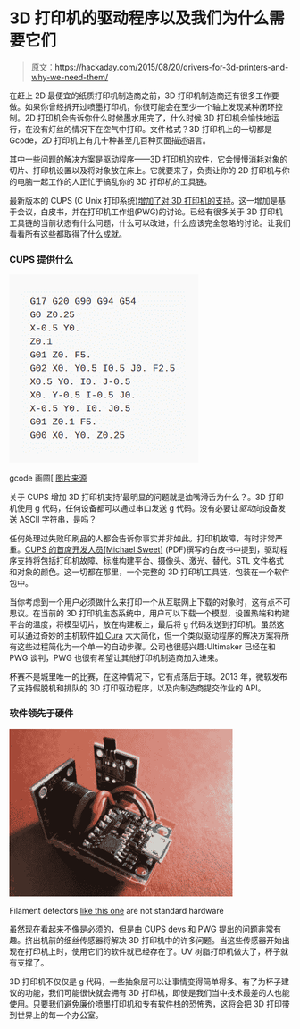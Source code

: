 # 3D 打印机的驱动程序以及我们为什么需要它们

> 原文：<https://hackaday.com/2015/08/20/drivers-for-3d-printers-and-why-we-need-them/>

在赶上 2D 最便宜的纸质打印机制造商之前，3D 打印机制造商还有很多工作要做。如果你曾经拆开过喷墨打印机，你很可能会在至少一个轴上发现某种闭环控制。2D 打印机会告诉你什么时候墨水用完了，什么时候 3D 打印机会愉快地运行，在没有灯丝的情况下在空气中打印。文件格式？3D 打印机上的一切都是 Gcode，2D 打印机上有几十种甚至几百种页面描述语言。

其中一些问题的解决方案是驱动程序——3D 打印机的软件，它会慢慢消耗对象的切片、打印机设置以及将对象放在床上。它就要来了，负责让你的 2D 打印机与你的电脑一起工作的人正忙于搞乱你的 3D 打印机的工具链。

最新版本的 CUPS (C Unix 打印系统)[增加了对 3D 打印机的支持](http://www.cups.org/blog.php?L1087)。这一增加是基于会议，白皮书，并在打印机工作组(PWG)的讨论。已经有很多关于 3D 打印机工具链的当前状态有什么问题，什么可以改进，什么应该完全忽略的讨论。让我们看看所有这些都取得了什么成就。

### CUPS 提供什么

![gcode to draw a circle [Image source]](img/f33e35ea950ee363898f973c7fe0fcca.png)

gcode 画圆[ [图片来源](https://github.com/grbl/grbl/wiki/G-Code-Examples)

关于 CUPS 增加 3D 打印机支持’最明显的问题就是油嘴滑舌为什么？。3D 打印机使用 g 代码，任何设备都可以通过串口发送 g 代码。没有必要让*驱动*向设备发送 ASCII 字符串，是吗？

任何处理过失败印刷品的人都会告诉你事实并非如此。打印机故障，有时非常严重。[CUPS 的首席开发人员[Michael Sweet]](http://ftp.pwg.org/pub/pwg/BOFs/3d-printing/wd-apple-ipp3d-20150123.pdf) (PDF)撰写的白皮书中提到，驱动程序支持将包括打印机故障、标准构建平台、摄像头、激光、替代。STL 文件格式和对象的颜色。这一切都在那里，一个完整的 3D 打印机工具链，包装在一个软件包中。

当你考虑到一个用户必须做什么来打印一个从互联网上下载的对象时，这有点不可思议。在当前的 3D 打印机生态系统中，用户可以下载一个模型，设置热端和构建平台的温度，将模型切片，放在构建板上，最后将 g 代码发送到打印机。虽然这可以通过奇妙的主机软件[如 Cura](https://ultimaker.com/en/products/cura-software) 大大简化，但一个类似驱动程序的解决方案将所有这些过程简化为一个单一的自动步骤。公司也很感兴趣:Ultimaker 已经在和 PWG 谈判，PWG 也很有希望让其他打印机制造商加入进来。

杯赛不是城里唯一的比赛，在这种情况下，它有点落后于球。2013 年，微软发布了支持假脱机和排队的 3D 打印驱动程序，以及向制造商提交作业的 API。

### 软件领先于硬件

![Filament detectors like this one are not standard hardware](img/d4df5c080bf6f33f386c2fc5ef1fd719.png)

Filament detectors [like this one](http://www.instructables.com/id/3D-Printer-Filament-Out-Detector/) are not standard hardware

虽然现在看起来不像是必须的，但是由 CUPS devs 和 PWG 提出的问题非常有趣。挤出机前的细丝传感器将解决 3D 打印机中的许多问题。当这些传感器开始出现在打印机上时，使用它们的软件就已经存在了。UV 树脂打印机做大了，杯子就有支撑了。

3D 打印机不仅仅是 g 代码，一些抽象层可以让事情变得简单得多。有了为杯子建议的功能，我们可能很快就会拥有 3D 打印机，即使是我们当中技术最差的人也能使用。只要我们避免廉价喷墨打印机和专有软件栈的恐怖秀，这将会把 3D 打印带到世界上的每一个办公室。